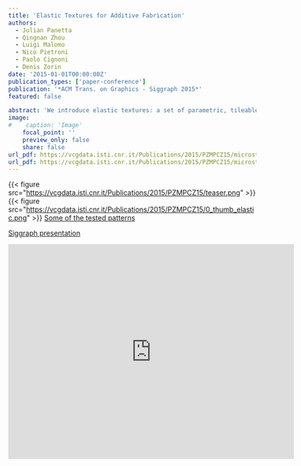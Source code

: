```yaml
---
title: 'Elastic Textures for Additive Fabrication'
authors:
  - Julian Panetta
  - Qingnan Zhou
  - Luigi Malomo
  - Nico Pietroni
  - Paolo Cignoni
  - Denis Zorin
date: '2015-01-01T00:00:00Z'
publication_types: ['paper-conference']
publication: '*ACM Trans. on Graphics - Siggraph 2015*'
featured: false

abstract: 'We introduce elastic textures: a set of parametric, tileable, printable, cubic patterns achieving a broad range of elastic material properties: the softest pattern is over a thousand times softer than the stiffest, and the Poisson ratios range from below zero to nearly 0.5. Using a combinatorial search over topologies followed by shape optimization, we explore a wide space of wireframe-like, symmetric 3D patterns to obtain a small family. This pattern family can be printed without internal support structure on a single-material 3D printer and can be used to fabricate objects with prescribed mechanical behavior. The family can be extended easily to create families of anisotropic patterns with target orthotropic properties. We demonstrate that our elastic textures are able to achieve a user-supplied variable distribution of material properties. We also present a material optimization algorithm to choose material prop- erties at each point within an object to best fit a target deformation under a prescribed load. We show that, by fabricating these spatially varying materials with elastic textures, the desired behavior is achieved by the printed object.             Some of the tested patterns           Siggraph presentation'
image:
#    caption: 'Image'
    focal_point: ''
    preview_only: false
    share: false
url_pdf: https://vcgdata.isti.cnr.it/Publications/2015/PZMPCZ15/microstructures-final.pdf
url_pdf: https://vcgdata.isti.cnr.it/Publications/2015/PZMPCZ15/microstructures-suppl-final.pdf
---
```

{{< figure src="https://vcgdata.isti.cnr.it/Publications/2015/PZMPCZ15/teaser.png" >}}
{{< figure src="https://vcgdata.isti.cnr.it/Publications/2015/PZMPCZ15/0_thumb_elastic.png" >}}
[ Some of the tested patterns ](http://www.thingiverse.com/groups/microstructures/things)

[ Siggraph presentation ](https://vcgdata.isti.cnr.it/Publicstions/2015/PZMPCZ15/Elastic_Textures_Siggraph_Slides.pptx)

<iframe width="580" height="435" src="https://www.youtube.com/embed/licLnknhiFU" frameborder="0" frameborder="0" allowfullscreen>

